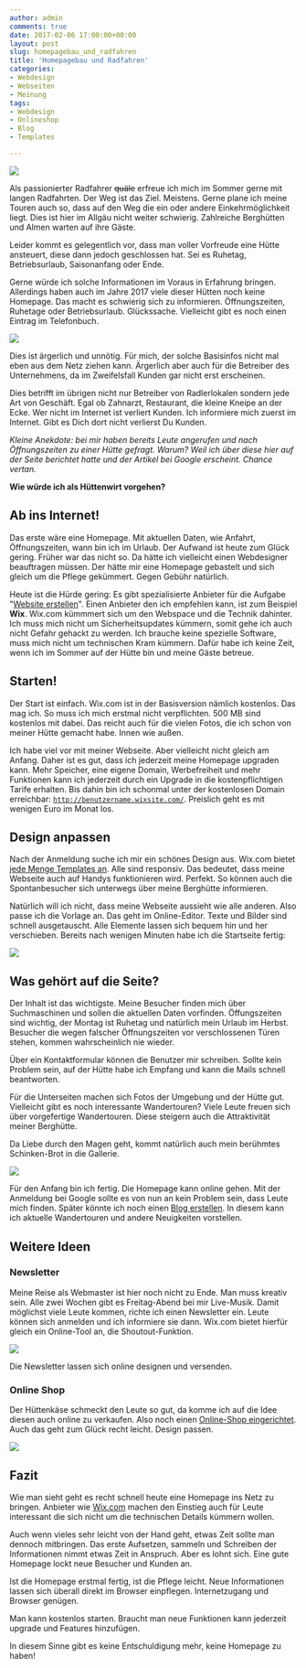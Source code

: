 ```yaml
---
author: admin
comments: true
date: 2017-02-06 17:00:00+00:00
layout: post
slug: homepagebau_und_radfahren
title: 'Homepagebau und Radfahren'
categories:
- Webdesign
- Webseiten
- Meinung
tags:
- Webdesign
- Onlineshop
- Blog
- Templates

---
```


![](/assets/uploads/2017/2/design2.jpg)

Als passionierter Radfahrer <del>quäle</del> erfreue ich mich im Sommer gerne mit langen Radfahrten. Der Weg ist das Ziel. Meistens. Gerne plane ich meine Touren auch so, dass auf den Weg die ein oder andere Einkehrmöglichkeit liegt. Dies ist hier im Allgäu nicht weiter schwierig. Zahlreiche Berghütten und Almen warten auf ihre Gäste.

Leider kommt es gelegentlich vor, dass man voller Vorfreude eine Hütte ansteuert, diese dann jedoch geschlossen hat. Sei es Ruhetag, Betriebsurlaub, Saisonanfang oder Ende.

Gerne würde ich solche Informationen im Voraus in Erfahrung bringen. Allerdings haben auch im Jahre 2017 viele dieser Hütten noch keine Homepage. Das macht es schwierig sich zu informieren. Öffnungszeiten, Ruhetage oder Betriebsurlaub. Glückssache. Vielleicht gibt es noch einen Eintrag im Telefonbuch.

![](/assets/uploads/2017/2/kaseralm.jpg)

Dies ist ärgerlich und unnötig. Für mich, der solche Basisinfos nicht mal eben aus dem Netz ziehen kann. Ärgerlich aber auch für die Betreiber des Unternehmens, da im Zweifelsfall Kunden gar nicht erst erscheinen.

Dies betrifft im übrigen nicht nur Betreiber von Radlerlokalen sondern jede Art von Geschäft. Egal ob Zahnarzt, Restaurant, die kleine Kneipe an der Ecke. Wer nicht im Internet ist verliert Kunden. Ich informiere mich zuerst im Internet. Gibt es Dich dort nicht verlierst Du Kunden.

*Kleine Anekdote: bei mir haben bereits Leute angerufen und nach Öffnungszeiten zu einer Hütte gefragt. Warum? Weil ich über diese hier auf der Seite berichtet hatte und der Artikel bei Google erscheint. Chance vertan.*

**Wie würde ich als Hüttenwirt vorgehen?**

## Ab ins Internet!

Das erste wäre eine Homepage. Mit aktuellen Daten, wie Anfahrt, Öffnungszeiten, wann bin ich im Urlaub. Der Aufwand ist heute zum Glück gering. Früher war das nicht so. Da hätte ich vielleicht einen Webdesigner beauftragen müssen. Der hätte mir eine Homepage gebastelt und sich gleich um die Pflege gekümmert. Gegen Gebühr natürlich. 

Heute ist die Hürde gering: Es gibt spezialisierte Anbieter für die Aufgabe "[Website erstellen](https://de.wix.com)". Einen Anbieter den ich empfehlen kann, ist zum Beispiel **Wix**. Wix.com kümmmert sich um den Webspace und die Technik dahinter. Ich muss mich nicht um Sicherheitsupdates kümmern, somit gehe ich auch nicht Gefahr gehackt zu werden. Ich brauche keine spezielle Software, muss mich nicht um technischen Kram kümmern. Dafür habe ich keine Zeit, wenn ich im Sommer auf der Hütte bin und meine Gäste betreue.

## Starten!

Der Start ist einfach. Wix.com ist in der Basisversion nämlich kostenlos. Das mag ich. So muss ich mich erstmal nicht verpflichten. 500 MB sind kostenlos mit dabei. Das reicht auch für die vielen Fotos, die ich schon von meiner Hütte gemacht habe. Innen wie außen. 

Ich habe viel vor mit meiner Webseite. Aber vielleicht nicht gleich am Anfang. Daher ist es gut, dass ich jederzeit meine Homepage upgraden kann. Mehr Speicher, eine eigene Domain, Werbefreiheit und mehr Funktionen kann ich jederzeit durch ein Upgrade in die kostenpflichtigen Tarife erhalten. Bis dahin bin ich schonmal unter der kostenlosen Domain erreichbar: <code>http://benutzername.wixsite.com/</code>. Preislich geht es mit wenigen Euro im Monat los. 

## Design anpassen

Nach der Anmeldung suche ich mir ein schönes Design aus. Wix.com bietet <a href="http://de.wix.com/website/templates" rel="nofollow" target="_blank">jede Menge Templates an</a>. Alle sind responsiv. Das bedeutet, dass meine Webseite auch auf Handys funktionieren wird. Perfekt. So können auch die Spontanbesucher sich unterwegs über meine Berghütte informieren.

Natürlich will ich nicht, dass meine Webseite aussieht wie alle anderen. Also passe ich die Vorlage an. Das geht im Online-Editor. Texte und Bilder sind schnell ausgetauscht. Alle Elemente lassen sich bequem hin und her verschieben. Bereits nach wenigen Minuten habe ich die Startseite fertig:

![](/assets/uploads/2017/2/template.jpg)

## Was gehört auf die Seite?

Der Inhalt ist das wichtigste. Meine Besucher finden mich über Suchmaschinen und sollen die aktuellen Daten vorfinden. Öffungszeiten sind wichtig, der Montag ist Ruhetag und natürlich mein Urlaub im Herbst. Besucher die wegen falscher Öffnungszeiten vor verschlossenen Türen stehen, kommen wahrscheinlich nie wieder.

Über ein Kontaktformular können die Benutzer mir schreiben. Sollte kein Problem sein, auf der Hütte habe ich Empfang und kann die Mails schnell beantworten.

Für die Unterseiten machen sich Fotos der Umgebung und der Hütte gut. Vielleicht gibt es noch interessante Wandertouren? Viele Leute freuen sich über vorgefertige Wandertouren. Diese steigern auch die Attraktivität meiner Berghütte.

Da Liebe durch den Magen geht, kommt natürlich auch mein berühmtes Schinken-Brot in die Gallerie.

![](/assets/uploads/2017/2/schinken.jpg)

Für den Anfang bin ich fertig. Die Homepage kann online gehen. Mit der Anmeldung bei Google sollte es von nun an kein Problem sein, dass Leute mich finden. Später könnte ich noch einen [Blog erstellen](http://de.wix.com/start/blog-erstellen). In diesem kann ich aktuelle Wandertouren und andere Neuigkeiten vorstellen.

## Weitere Ideen

### Newsletter

Meine Reise als Webmaster ist hier noch nicht zu Ende. Man muss kreativ sein. Alle zwei Wochen gibt es Freitag-Abend bei mir Live-Musik. Damit möglichst viele Leute kommen, richte ich einen Newsletter ein. Leute können sich anmelden und ich informiere sie dann. Wix.com bietet hierfür gleich ein Online-Tool an, die Shoutout-Funktion.

![](/assets/uploads/2017/2/shoutout.jpg)

Die Newsletter lassen sich online designen und versenden. 

### Online Shop

Der Hüttenkäse schmeckt den Leute so gut, da komme ich auf die Idee diesen auch online zu verkaufen. Also noch einen <a href="http://de.wix.com/ecommerce/onlineshop-erstellen" target="_blank">Online-Shop eingerichtet</a>. Auch das geht zum Glück recht leicht. Design passen. 

![](/assets/uploads/2017/2/shop.jpg)

## Fazit

Wie man sieht geht es recht schnell heute eine Homepage ins Netz zu bringen. Anbieter wie [Wix.com](https://de.wix.com) machen den Einstieg auch für Leute interessant die sich nicht um die technischen Details kümmern wollen.

Auch wenn vieles sehr leicht von der Hand geht, etwas Zeit sollte man dennoch mitbringen. Das erste Aufsetzen, sammeln und Schreiben der Informationen nimmt etwas Zeit in Anspruch. Aber es lohnt sich. Eine gute Homepage lockt neue Besucher und Kunden an.

Ist die Homepage erstmal fertig, ist die Pflege leicht. Neue Informationen lassen sich überall direkt im Browser einpflegen. Internetzugang und Browser genügen.

Man kann kostenlos starten. Braucht man neue Funktionen kann jederzeit upgrade und Features hinzufügen. 

In diesem Sinne gibt es keine Entschuldigung mehr, keine Homepage zu haben!
